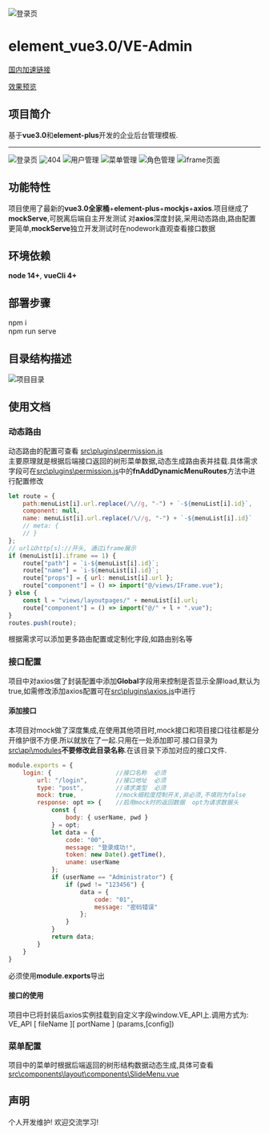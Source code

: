 <!--
 * @Author: your name
 * @Date: 2021-01-07 09:49:49
 * @LastEditTime: 2021-03-25 14:33:35
 * @LastEditors: Please set LastEditors
 * @Description: In User Settings Edit
 * @FilePath: \element_vue3.0\README.md
-->
![登录页](./src/assets/logo.png)

# element_vue3.0/VE-Admin

[国内加速链接](https://gitee.com/asaasa/element_vue3.0)

[效果预览](http://asaasa.gitee.io/xujianhua)

## 项目简介

基于**vue3.0**和**element-plus**开发的企业后台管理模板.
___
![登录页](./pvw/login-min.png)
![404](./pvw/404-min.png)
![用户管理](./pvw/user-min.png)
![菜单管理](./pvw/menu-min.png)
![角色管理](./pvw/role-min.png)
![iframe页面](./pvw/iframe-min.png)

## 功能特性

项目使用了最新的**vue3.0全家桶**+**element-plus**+**mockjs**+**axios**.项目继成了**mockServe**,可脱离后端自主开发测试
对**axios**深度封装,采用动态路由,路由配置更简单,**mockServe**独立开发测试时在nodework直观查看接口数据



## 环境依赖

**node 14+**, **vueCli 4+**

## 部署步骤

npm i  
npm run serve

## 目录结构描述

![项目目录](./pvw/01.png)

## 使用文档

### 动态路由

动态路由的配置可查看 [src\plugins\permission.js](src\plugins\permission.js)  
主要原理就是根据后端接口返回的树形菜单数据,动态生成路由表并挂载.具体需求字段可在[src\plugins\permission.js](src\plugins\permission.js)中的**fnAddDynamicMenuRoutes**方法中进行配置修改

~~~js
let route = {
    path:menuList[i].url.replace(/\//g, "-") + `-${menuList[i].id}`,
    component: null,
    name: menuList[i].url.replace(/\//g, "-") + `-${menuList[i].id}`
    // meta: {
    // }
};
// url以http[s]://开头, 通过iframe展示
if (menuList[i].iframe == 1) {
    route["path"] = `i-${menuList[i].id}`;
    route["name"] = `i-${menuList[i].id}`;
    route["props"] = { url: menuList[i].url };
    route["component"] = () => import("@/views/IFrame.vue");
} else {
    const l = "views/layoutpages/" + menuList[i].url;
    route["component"] = () => import("@/" + l + ".vue");
}
routes.push(route);
~~~

根据需求可以添加更多路由配置或定制化字段,如路由别名等

### 接口配置

项目中对axios做了封装配置中添加**Global**字段用来控制是否显示全屏load,默认为true,如需修改添加axios配置可在[src\plugins\axios.js](src\plugins\axios.js)中进行

#### 添加接口

本项目对mock做了深度集成,在使用其他项目时,mock接口和项目接口往往都是分开维护很不方便.所以就放在了一起.只用在一处添加即可.接口目录为[src\api\modules](src\api\modules)**不要修改此目录名称**.在该目录下添加对应的接口文件.

~~~js
module.exports = {
    login: {                  //接口名称  必须
        url: "/login",        //接口地址  必须
        type: "post",         //请求类型  必须
        mock: true,           //mock细粒度控制开关,非必须,不填则为false
        response: opt => {    //启用mock时的返回数据  opt为请求数据头
            const {
                body: { userName, pwd }
            } = opt;
            let data = {
                code: "00",
                message: "登录成功!",
                token: new Date().getTime(),
                uname: userName
            };
            if (userName == "Administrator") {
                if (pwd != "123456") {
                    data = {
                        code: "01",
                        message: "密码错误"
                    };
                }
            }
            return data;
        }
    }
}
~~~

必须使用**module.exports**导出

#### 接口的使用

项目中已将封装后axios实例挂载到自定义字段window.VE_API上.调用方式为:  
VE_API [ fileName ][ portName ] (params,[config])

### 菜单配置

项目中的菜单时根据后端返回的树形结构数据动态生成,具体可查看[src\components\layout\components\SlideMenu.vue](src\components\layout\components\SlideMenu.vue)

## 声明

个人开发维护! 欢迎交流学习!
